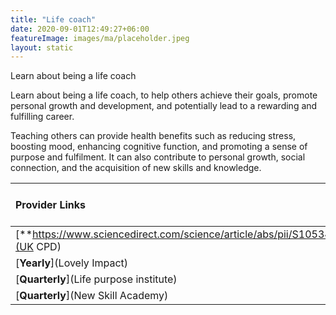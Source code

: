 ```yaml
---
title: "Life coach"
date: 2020-09-01T12:49:27+06:00
featureImage: images/ma/placeholder.jpeg
layout: static
---
```


Learn about being a life coach

Learn about being a life coach, to help others achieve their goals, promote personal growth and development, and potentially lead to a rewarding and fulfilling career.

Teaching others can provide health benefits such as reducing stress, boosting mood, enhancing cognitive function, and promoting a sense of purpose and fulfilment. It can also contribute to personal growth, social connection, and the acquisition of new skills and knowledge.

| Provider Links      | Free or Paid  |  
| :-----------          | :--------------:      |  
| [**https://www.sciencedirect.com/science/article/abs/pii/S1053482209000904**](UK CPD) | Online | 
| [**Yearly**](Lovely Impact) | Online | 
| [**Quarterly**](Life purpose institute) | Online | 
| [**Quarterly**](New Skill Academy) |  | 
  

<br/><br/>






